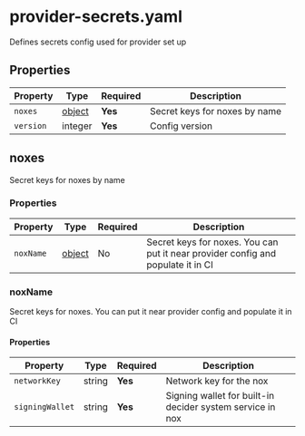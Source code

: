# provider-secrets.yaml

Defines secrets config used for provider set up

## Properties

| Property  | Type             | Required | Description                   |
|-----------|------------------|----------|-------------------------------|
| `noxes`   | [object](#noxes) | **Yes**  | Secret keys for noxes by name |
| `version` | integer          | **Yes**  | Config version                |

## noxes

Secret keys for noxes by name

### Properties

| Property  | Type               | Required | Description                                                                      |
|-----------|--------------------|----------|----------------------------------------------------------------------------------|
| `noxName` | [object](#noxname) | No       | Secret keys for noxes. You can put it near provider config and populate it in CI |

### noxName

Secret keys for noxes. You can put it near provider config and populate it in CI

#### Properties

| Property        | Type   | Required | Description                                               |
|-----------------|--------|----------|-----------------------------------------------------------|
| `networkKey`    | string | **Yes**  | Network key for the nox                                   |
| `signingWallet` | string | **Yes**  | Signing wallet for built-in decider system service in nox |


